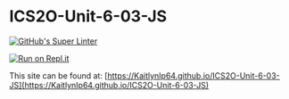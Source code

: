 # ICS2O-Unit-6-03-JS

[![GitHub's Super Linter](https://github.com/KaitlynIp64/ICS2O-Unit-6-03-JS/workflows/GitHub's%20Super%20Linter/badge.svg)](https://github.com/KaitlynIp64/ICS2O-Unit-6-03-JS/actions)

[![Run on Repl.it](https://repl.it/badge/github/KaitlynIp64/ICS2O-Unit-6-03-JS)](https://repl.it/github/KaitlynIp64/ICS2O-Unit-6-03-JS)

This site can be found at: [https://KaitlynIp64.github.io/ICS2O-Unit-6-03-JS](https://KaitlynIp64.github.io/ICS2O-Unit-6-03-JS)
